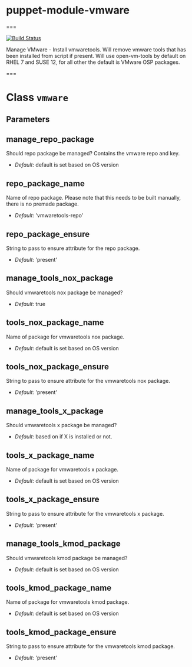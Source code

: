# puppet-module-vmware
===

[![Build Status](https://travis-ci.org/emahags/puppet-module-vmware.png?branch=master)](https://travis-ci.org/emahags/puppet-module-vmware)

Manage VMware - Install vmwaretools. Will remove vmware tools that has been installed from script if present. Will use open-vm-tools by default on RHEL 7 and SUSE 12, for all other the default is VMware OSP packages.

===

# Class `vmware`

## Parameters

manage_repo_package
-------------------
Should repo package be managed? Contains the vmware repo and key.

- *Default*: default is set based on OS version

repo_package_name
-----------------
Name of repo package. Please note that this needs to be built manually, there is no premade package.

- *Default*: 'vmwaretools-repo'

repo_package_ensure
-------------------
String to pass to ensure attribute for the repo package.

- *Default*: 'present'

manage_tools_nox_package
--------------------
Should vmwaretools nox package be managed?

- *Default*: true

tools_nox_package_name
------------------
Name of package for vmwaretools nox package.

- *Default*: default is set based on OS version

tools_nox_package_ensure
--------------------
String to pass to ensure attribute for the vmwaretools nox package.

- *Default*: 'present'

manage_tools_x_package
--------------------
Should vmwaretools x package be managed?

- *Default*: based on if X is installed or not.

tools_x_package_name
------------------
Name of package for vmwaretools x package.

- *Default*: default is set based on OS version

tools_x_package_ensure
--------------------
String to pass to ensure attribute for the vmwaretools x package.

- *Default*: 'present'

manage_tools_kmod_package
--------------------
Should vmwaretools kmod package be managed?

- *Default*: default is set based on OS version

tools_kmod_package_name
------------------
Name of package for vmwaretools kmod package.

- *Default*: default is set based on OS version

tools_kmod_package_ensure
--------------------
String to pass to ensure attribute for the vmwaretools kmod package.

- *Default*: 'present'
